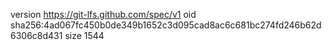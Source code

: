 version https://git-lfs.github.com/spec/v1
oid sha256:4ad067fc450b0de349b1652c3d095cad8ac6c681bc274fd246b62d6306c8d431
size 1544
